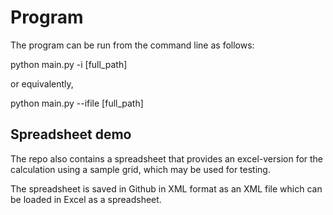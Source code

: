 # Program
The program can be run from the command line as follows:

python main.py -i [full_path]

or equivalently,

python main.py --ifile [full_path]

## Spreadsheet demo
The repo also contains a spreadsheet that provides an excel-version for the calculation using a sample grid, which may be used for testing.

The spreadsheet is saved in Github in XML format as an XML file which can be loaded in Excel as a spreadsheet.
